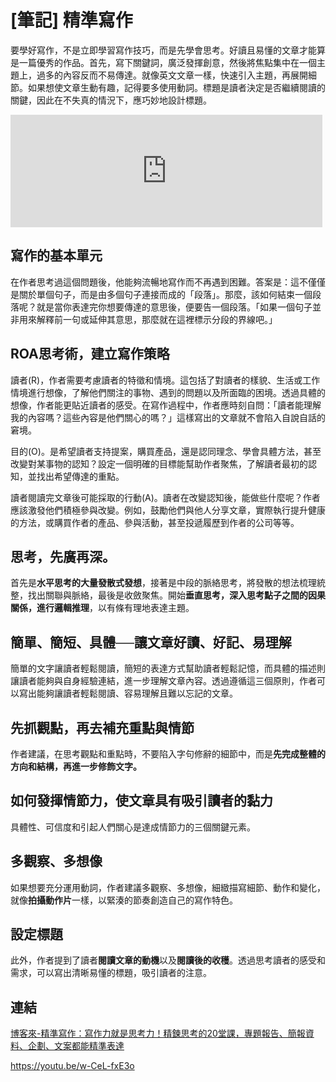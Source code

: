 # [筆記] 精準寫作


要學好寫作，不是立即學習寫作技巧，而是先學會思考。好讀且易懂的文章才能算是一篇優秀的作品。首先，寫下關鍵詞，廣泛發揮創意，然後將焦點集中在一個主題上，過多的內容反而不易傳達。就像英文文章一樣，快速引入主題，再展開細節。如果想使文章生動有趣，記得要多使用動詞。標題是讀者決定是否繼續閱讀的關鍵，因此在不失真的情況下，應巧妙地設計標題。

<!--more-->

<iframe src="https://open.firstory.me/embed/story/cljli8oo802dc01tzbkjdcxx3" height="180" width="99%" frameborder="0" scrolling="no"></iframe>

## 寫作的基本單元

在作者思考過這個問題後，他能夠流暢地寫作而不再遇到困難。答案是：這不僅僅是關於單個句子，而是由多個句子連接而成的「段落」。那麼，該如何結束一個段落呢？就是當你表達完你想要傳達的意思後，便要告一個段落。「如果一個句子並非用來解釋前一句或延伸其意思，那麼就在這裡標示分段的界線吧。」

## ROA思考術，建立寫作策略

讀者(R)，作者需要考慮讀者的特徵和情境。這包括了對讀者的樣貌、生活或工作情境進行想像，了解他們關注的事物、遇到的問題以及所面臨的困境。透過具體的想像，作者能更貼近讀者的感受。在寫作過程中，作者應時刻自問：「讀者能理解我的內容嗎？這些內容是他們關心的嗎？」這樣寫出的文章就不會陷入自說自話的窘境。

目的(O)。是希望讀者支持提案，購買產品，還是認同理念、學會具體方法，甚至改變對某事物的認知？設定一個明確的目標能幫助作者聚焦，了解讀者最初的認知，並找出希望傳達的重點。

讀者閱讀完文章後可能採取的行動(A)。讀者在改變認知後，能做些什麼呢？作者應該激發他們積極參與改變。例如，鼓勵他們與他人分享文章，實際執行提升健康的方法，或購買作者的產品、參與活動，甚至投遞履歷到作者的公司等等。

## 思考，先廣再深。

首先是**水平思考的大量發散式發想**，接著是中段的脈絡思考，將發散的想法梳理統整，找出關聯與脈絡，最後是收斂聚焦。開始**垂直思考，深入思考點子之間的因果關係，進行邏輯推理**，以有條有理地表達主題。

## 簡單、簡短、具體──讓文章好讀、好記、易理解

簡單的文字讓讀者輕鬆閱讀，簡短的表達方式幫助讀者輕鬆記憶，而具體的描述則讓讀者能夠與自身經驗連結，進一步理解文章內容。透過遵循這三個原則，作者可以寫出能夠讓讀者輕鬆閱讀、容易理解且難以忘記的文章。

## 先抓觀點，再去補充重點與情節

作者建議，在思考觀點和重點時，不要陷入字句修辭的細節中，而是**先完成整體的方向和結構，再進一步修飾文字。**

## 如何發揮情節力，使文章具有吸引讀者的黏力

具體性、可信度和引起人們關心是達成情節力的三個關鍵元素。

## 多觀察、多想像

如果想要充分運用動詞，作者建議多觀察、多想像，細緻描寫細節、動作和變化，就像**拍攝動作片**一樣，以緊湊的節奏創造自己的寫作特色。

## 設定標題

此外，作者提到了讀者**閱讀文章的動機**以及**閱讀後的收穫**。透過思考讀者的感受和需求，可以寫出清晰易懂的標題，吸引讀者的注意。

## 連結

[博客來-精準寫作：寫作力就是思考力！精鍊思考的20堂課，專題報告、簡報資料、企劃、文案都能精準表達](https://www.books.com.tw/products/0010846006 "‌")

https://youtu.be/w-CeL-fxE3o
